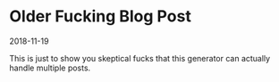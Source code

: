 Older Fucking Blog Post
=======================
2018-11-19

This is just to show you skeptical fucks that this generator can actually handle
multiple posts.
